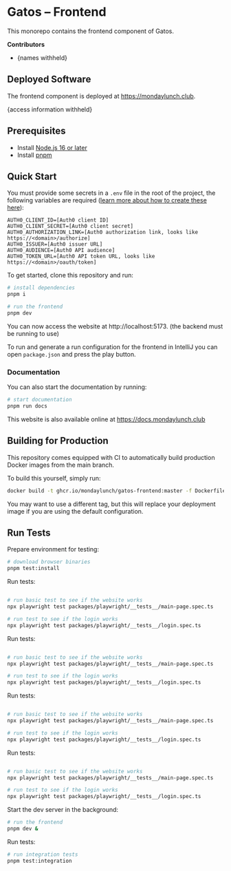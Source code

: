 # Gatos – Frontend

This monorepo contains the frontend component of Gatos.

**Contributors**

- {names withheld}

## Deployed Software

The frontend component is deployed at https://mondaylunch.club.

{access information withheld}

## Prerequisites

- Install [Node.js 16 or later](https://nodejs.org/en/)
- Install [pnpm](https://pnpm.io/installation)

## Quick Start

You must provide some secrets in a `.env` file in the root of the project, the following variables are required ([learn more about how to create these here](https://docs.mondaylunch.club/deployment)):

```dotenv
AUTH0_CLIENT_ID=[Auth0 client ID]
AUTH0_CLIENT_SECRET=[Auth0 client secret]
AUTH0_AUTHORIZATION_LINK=[Auth0 authorization link, looks like https://<domain>/authorize]
AUTH0_ISSUER=[Auth0 issuer URL]
AUTH0_AUDIENCE=[Auth0 API audience]
AUTH0_TOKEN_URL=[Auth0 API token URL, looks like https://<domain>/oauth/token]
```

To get started, clone this repository and run:

```bash
# install dependencies
pnpm i

# run the frontend
pnpm dev
```

You can now access the website at http://localhost:5173. (the backend must be running to use)

To run and generate a run configuration for the frontend in IntelliJ you can open `package.json` and press the play button.

### Documentation

You can also start the documentation by running:

```bash
# start documentation
pnpm run docs
```

This website is also available online at https://docs.mondaylunch.club

## Building for Production

This repository comes equipped with CI to automatically build production Docker images from the main branch.

To build this yourself, simply run:

```bash
docker build -t ghcr.io/mondaylunch/gatos-frontend:master -f Dockerfile .
```

You may want to use a different tag, but this will replace your deployment image if you are using the default configuration.

## Run Tests

Prepare environment for testing:

```bash
# download browser binaries
pnpm test:install
```

Run tests:

```bash

# run basic test to see if the website works
npx playwright test packages/playwright/__tests__/main-page.spec.ts

# run test to see if the login works
npx playwright test packages/playwright/__tests__/login.spec.ts

```

Run tests:

```bash

# run basic test to see if the website works
npx playwright test packages/playwright/__tests__/main-page.spec.ts

# run test to see if the login works
npx playwright test packages/playwright/__tests__/login.spec.ts

```

Run tests:

```bash

# run basic test to see if the website works
npx playwright test packages/playwright/__tests__/main-page.spec.ts

# run test to see if the login works
npx playwright test packages/playwright/__tests__/login.spec.ts

```

Run tests:

```bash

# run basic test to see if the website works
npx playwright test packages/playwright/__tests__/main-page.spec.ts

# run test to see if the login works
npx playwright test packages/playwright/__tests__/login.spec.ts

```

Start the dev server in the background:

```bash
# run the frontend
pnpm dev &
```

Run tests:

```bash
# run integration tests
pnpm test:integration
```
